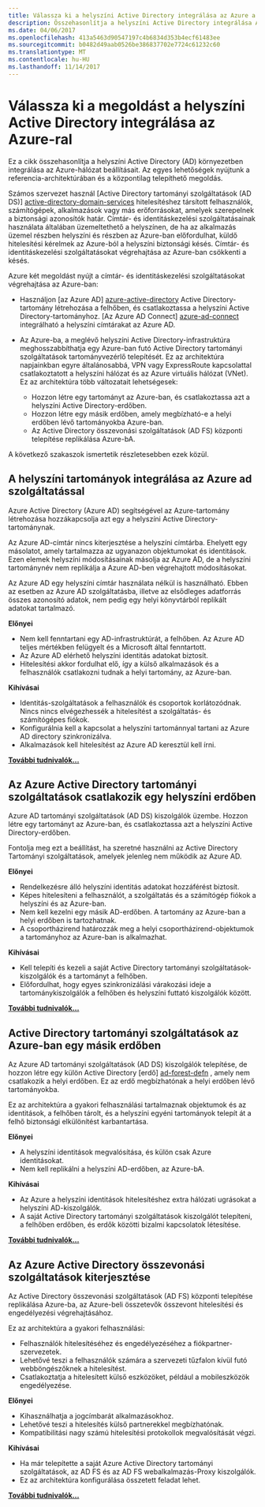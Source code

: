 ```yaml
---
title: Válassza ki a helyszíni Active Directory integrálása az Azure a megoldást.
description: Összehasonlítja a helyszíni Active Directory integrálása Azure architektúrához hivatkozik.
ms.date: 04/06/2017
ms.openlocfilehash: 413a5463d90547197c4b6834d353b4ecf61483ee
ms.sourcegitcommit: b0482d49aab0526be386837702e7724c61232c60
ms.translationtype: MT
ms.contentlocale: hu-HU
ms.lasthandoff: 11/14/2017
---
```

# <a name="choose-a-solution-for-integrating-on-premises-active-directory-with-azure"></a>Válassza ki a megoldást a helyszíni Active Directory integrálása az Azure-ral

Ez a cikk összehasonlítja a helyszíni Active Directory (AD) környezetben integrálása az Azure-hálózat beállításait. Az egyes lehetőségek nyújtunk a referencia-architektúrában és a központilag telepíthető megoldás.

Számos szervezet használ [Active Directory tartományi szolgáltatások (AD DS)] [ active-directory-domain-services] hitelesítéshez társított felhasználók, számítógépek, alkalmazások vagy más erőforrásokat, amelyek szerepelnek a biztonsági azonosítók határ. Címtár- és identitáskezelési szolgáltatásainak használata általában üzemeltethető a helyszínen, de ha az alkalmazás üzemel részben helyszíni és részben az Azure-ban előfordulhat, küldő hitelesítési kérelmek az Azure-ból a helyszíni biztonsági késés. Címtár- és identitáskezelési szolgáltatásokat végrehajtása az Azure-ban csökkenti a késés.

Azure két megoldást nyújt a címtár- és identitáskezelési szolgáltatásokat végrehajtása az Azure-ban: 

* Használjon [az Azure AD] [ azure-active-directory] Active Directory-tartomány létrehozása a felhőben, és csatlakoztassa a helyszíni Active Directory-tartományhoz. [Az Azure AD Connect] [ azure-ad-connect] integrálható a helyszíni címtárakat az Azure AD.

* Az Azure-ba, a meglévő helyszíni Active Directory-infrastruktúra meghosszabbíthatja egy Azure-ban futó Active Directory tartományi szolgáltatások tartományvezérlő telepítését. Ez az architektúra napjainkban egyre általánosabbá, VPN vagy ExpressRoute kapcsolattal csatlakoztatott a helyszíni hálózat és az Azure virtuális hálózat (VNet). Ez az architektúra több változatait lehetségesek: 

    - Hozzon létre egy tartományt az Azure-ban, és csatlakoztassa azt a helyszíni Active Directory-erdőben.
    - Hozzon létre egy másik erdőben, amely megbízható-e a helyi erdőben lévő tartományokba Azure-ban.
    - Az Active Directory összevonási szolgáltatások (AD FS) központi telepítése replikálása Azure-bA. 

A következő szakaszok ismertetik részletesebben ezek közül.

## <a name="integrate-your-on-premises-domains-with-azure-ad"></a>A helyszíni tartományok integrálása az Azure ad szolgáltatással

Azure Active Directory (Azure AD) segítségével az Azure-tartomány létrehozása hozzákapcsolja azt egy a helyszíni Active Directory-tartománynak. 

Az Azure AD-címtár nincs kiterjesztése a helyszíni címtárba. Ehelyett egy másolatot, amely tartalmazza az ugyanazon objektumokat és identitások. Ezen elemek helyszíni módosításainak másolja az Azure AD, de a helyszíni tartománynév nem replikálja a Azure AD-ben végrehajtott módosításokat.

Az Azure AD egy helyszíni címtár használata nélkül is használható. Ebben az esetben az Azure AD szolgáltatásba, illetve az elsődleges adatforrás összes azonosító adatok, nem pedig egy helyi könyvtárból replikált adatokat tartalmazó.


**Előnyei**

* Nem kell fenntartani egy AD-infrastruktúrát, a felhőben. Az Azure AD teljes mértékben felügyelt és a Microsoft által fenntartott.
* Az Azure AD elérhető helyszíni identitás adatokat biztosít.
* Hitelesítési akkor fordulhat elő, így a külső alkalmazások és a felhasználók csatlakozni tudnak a helyi tartomány, az Azure-ban.

**Kihívásai**

* Identitás-szolgáltatások a felhasználók és csoportok korlátozódnak. Nincs nincs elvégezhessék a hitelesítést a szolgáltatás- és számítógépes fiókok.
* Konfigurálnia kell a kapcsolat a helyszíni tartománnyal tartani az Azure AD directory szinkronizálva. 
* Alkalmazások kell hitelesítést az Azure AD keresztül kell írni.

**[További tudnivalók...][aad]**

## <a name="ad-ds-in-azure-joined-to-an-on-premises-forest"></a>Az Azure Active Directory tartományi szolgáltatások csatlakozik egy helyszíni erdőben

Azure AD tartományi szolgáltatások (AD DS) kiszolgálók üzembe. Hozzon létre egy tartományt az Azure-ban, és csatlakoztassa azt a helyszíni Active Directory-erdőben. 

Fontolja meg ezt a beállítást, ha szeretné használni az Active Directory Tartományi szolgáltatások, amelyek jelenleg nem működik az Azure AD. 

**Előnyei**

* Rendelkezésre álló helyszíni identitás adatokat hozzáférést biztosít.
* Képes hitelesíteni a felhasználót, a szolgáltatás és a számítógép fiókok a helyszíni és az Azure-ban.
* Nem kell kezelni egy másik AD-erdőben. A tartomány az Azure-ban a helyi erdőben is tartozhatnak.
* A csoportházirend határozzák meg a helyi csoportházirend-objektumok a tartományhoz az Azure-ban is alkalmazhat.

**Kihívásai**

* Kell telepíti és kezeli a saját Active Directory tartományi szolgáltatások-kiszolgálók és a tartományt a felhőben.
* Előfordulhat, hogy egyes szinkronizálási várakozási ideje a tartománykiszolgálók a felhőben és helyszíni futtató kiszolgálók között.

**[További tudnivalók...][ad-ds]**

## <a name="ad-ds-in-azure-with-a-separate-forest"></a>Active Directory tartományi szolgáltatások az Azure-ban egy másik erdőben

Az Azure AD tartományi szolgáltatások (AD DS) kiszolgálók telepítése, de hozzon létre egy külön Active Directory [erdő] [ ad-forest-defn] , amely nem csatlakozik a helyi erdőben. Ez az erdő megbízhatónak a helyi erdőben lévő tartományokba.

Ez az architektúra a gyakori felhasználási tartalmaznak objektumok és az identitások, a felhőben tárolt, és a helyszíni egyéni tartományok telepít át a felhő biztonsági elkülönítést karbantartása.

**Előnyei**

* A helyszíni identitások megvalósítása, és külön csak Azure identitásokat.
* Nem kell replikálni a helyszíni AD-erdőben, az Azure-bA.

**Kihívásai**

* Az Azure a helyszíni identitások hitelesítéshez extra hálózati ugrásokat a helyszíni AD-kiszolgálók.
* A saját Active Directory tartományi szolgáltatások kiszolgálót telepíteni, a felhőben erdőben, és erdők közötti bizalmi kapcsolatok létesítése.

**[További tudnivalók...][ad-ds-forest]**

## <a name="extend-ad-fs-to-azure"></a>Az Azure Active Directory összevonási szolgáltatások kiterjesztése

Az Active Directory összevonási szolgáltatások (AD FS) központi telepítése replikálása Azure-ba, az Azure-beli összetevők összevont hitelesítési és engedélyezési végrehajtásához. 

Ez az architektúra a gyakori felhasználási:

* Felhasználók hitelesítéséhez és engedélyezéséhez a fiókpartner-szervezetek.
* Lehetővé teszi a felhasználók számára a szervezeti tűzfalon kívül futó webböngészőknek a hitelesítést.
* Csatlakoztatja a hitelesített külső eszközöket, például a mobileszközök engedélyezése. 

**Előnyei**

* Kihasználhatja a jogcímbarát alkalmazásokhoz.
* Lehetővé teszi a hitelesítés külső partnerekkel megbízhatónak.
* Kompatibilitási nagy számú hitelesítési protokollok megvalósítását végzi.

**Kihívásai**

* Ha már telepítette a saját Azure Active Directory tartományi szolgáltatások, az AD FS és az AD FS webalkalmazás-Proxy kiszolgálók.
* Ez az architektúra konfigurálása összetett feladat lehet.

**[További tudnivalók...][adfs]**

<!-- links -->

[aad]: ./azure-ad.md
[ad-ds]: ./adds-extend-domain.md
[ad-ds-forest]: ./adds-forest.md
[ad-forest-defn]: https://msdn.microsoft.com/library/ms676906.aspx
[adfs]: ./adfs.md

[active-directory-domain-services]: https://technet.microsoft.com/library/dd448614.aspx
[azure-active-directory]: /azure/active-directory-domain-services/active-directory-ds-overview
[azure-ad-connect]: /azure/active-directory/active-directory-aadconnect
